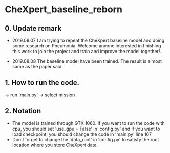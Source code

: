 # CheXpert_baseline_reborn

## 0. Update remark
- 2019.08.07
I am trying to repeat the CheXpert baseline model and doing some research on Pneumonia. Welcome anyone interested in finishing this work to join the project and train and improve the model together!.

- 2019.08.08
The baseline model have been trained. The result is almost same as the paper said.

## 1. How to run the code.

-> run 'main.py'
-> select mission

## 2. Notation
- The model is trained through GTX 1060. if you want to run the code with cpu, you should set 'use_gpu = False' in 'config.py' and if you want to load checkpoint, you should change the code in 'main.py' line 167
- Don't forget to change the 'data_root' in 'config.py' to satisfy the root location where you store CheXpert data.

